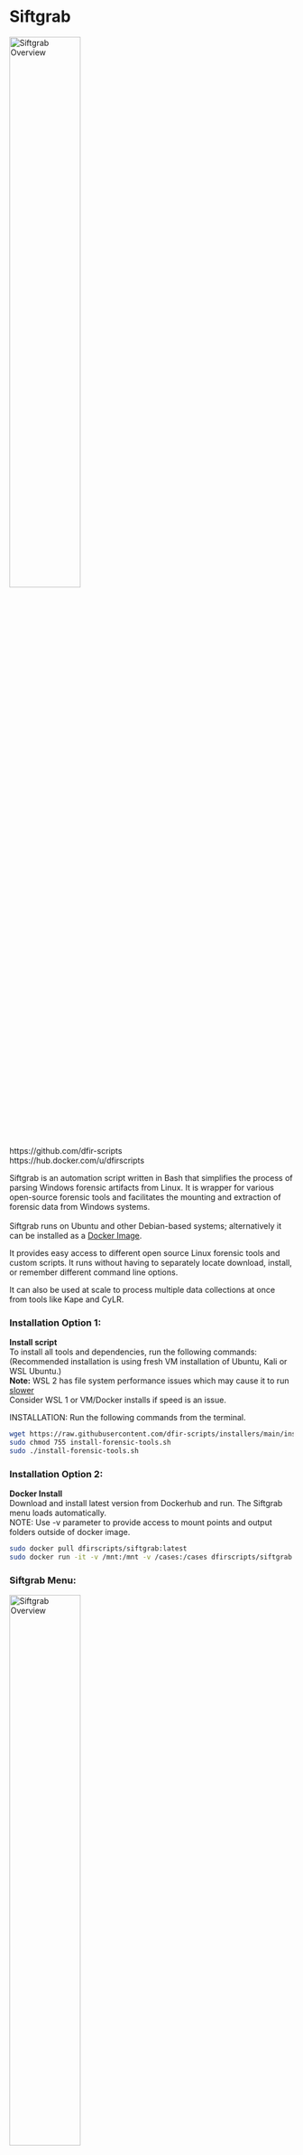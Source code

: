# Siftgrab

<div align="left">
 <p>
    <img alt="Siftgrab Overview" src="images/Siftgrab-main.gif" width="50%">
 </p>
</div>
https://github.com/dfir-scripts<br>
https://hub.docker.com/u/dfirscripts

Siftgrab is an automation script written in Bash that simplifies the process of parsing Windows forensic artifacts from Linux. It is wrapper for various open-source forensic tools and facilitates the mounting and extraction of forensic data from Windows systems.<br><br>
Siftgrab runs on Ubuntu and other Debian-based systems; alternatively it can be installed as a [Docker Image]( https://hub.docker.com/u/dfirscripts).

It provides easy access to different open source Linux forensic tools and custom scripts. It runs without having to separately locate download, install, or remember different command line options.

It can also be used at scale to process multiple data collections at once from tools like Kape and CyLR.

### Installation Option 1:
**Install script**<br>
To install all tools and dependencies, run the following commands:
(Recommended installation is using fresh VM installation of Ubuntu, Kali or WSL Ubuntu.)<br>
<b>Note:</b> WSL 2 has file system performance issues which may cause it to run [slower](https://github.com/microsoft/WSL/issues/9430) <br>
Consider WSL 1 or VM/Docker installs if speed is an issue. 

INSTALLATION:
Run the following commands from the terminal.
```sh
wget https://raw.githubusercontent.com/dfir-scripts/installers/main/install-forensic-tools.sh
sudo chmod 755 install-forensic-tools.sh
sudo ./install-forensic-tools.sh
```

### Installation Option 2:
**Docker Install**<br>
Download and install latest version from Dockerhub and run.  The Siftgrab menu loads automatically.<br>
NOTE: Use -v parameter to provide access to mount points and output folders outside of docker image.<br>
  ```sh
  sudo docker pull dfirscripts/siftgrab:latest
  sudo docker run -it -v /mnt:/mnt -v /cases:/cases dfirscripts/siftgrab
```


### Siftgrab Menu:<br>
<div align="left">
 <p>
    <img alt="Siftgrab Overview" src="images/siftgrab.png" width="50%">
 </p>
</div>

  To access the siftgrab menu simply type:<br> 
  ```
sudo siftgrab
```
<b>Menu Options Detail</b><br>
<b>1) Mount a Disk or Image with</b> [ermount]( https://github.com/dfir-scripts/EverReady-Disk-Mount)<br>

       Basic disk mounting (ermount) can be performed using siftgrab menu selection 1
       or by running the ermount command from the terminal.
       When using the Docker, mount disks before running the
       docker image to allow access to mount points and provide output locations.
       ********************************************************
       EverReady Disk Mount
       Mount/umount disk and disk images
       (E01, vmdk, vhd(x), vdi, raw, iso, hfs+, qcow2 and vss)

       USAGE: /usr/local/bin/ermount [-h -s -u -b -rw] -i  \
       <Image file or Disk> -m <Mount Point> -t <File System Type>

       OPTIONAL:
           -i Image file or disk source to mount
           -m Mount point (Default /mnt/image_mount)
           -t File System Type (Default NTFS)
           -h This help text
           -s ermount status
           -u umount all disks from /usr/local/bin/ermount mount points
           -b mount bitlocker encrypted volume
           -rw mount image read write
       ********************************************************

   <b>2)  Analyze Windows Artifacts: Mounted Disk, Image or Collections(e.g. KAPE, CyLR)</b><br>
       Once Windows file artifacts are readable (mounted disk or artifact collection) they can be processed using selection 2.

        IMPORTANT NOTE: Artifacts must be located in their original path!
        (example: registry files <source_path>/Windows/System32/config)

        Menu selection #2 prompts for the following information:
               Image source root directory: (default /mnt/image_mount)
               Output Destination Directory: (default /cases).

		If data exists and can be parsed, output will be created for different data types:
<b>3)  Analyze Windows Artifacts Collected from Multiple Systems (e.g. KAPE, CyLR)</b><br>
       - Recursive results using same process as selection 2<br>
       - Source path is the Directory holding unzipped collections<br>
       - Example of source data:<br>
          ```    /mnt/hgfs/USB/R&D
          ```<br>-Each system's root path is similar to extracted Kape/CyLR collections<br>
               ```    /mnt/hgfs/USB/R&D/RD_System1/C```<br>
               ```    /mnt/hgfs/USB/R&D/RD_System2/C```<br>
<b>4)  Extract Windows Eventlogs to jsonl and Sigma Scan using Hayabusa</b><br>
       -Extracts Windows Event Logs to jsonl, run Hayabusa and several parsers.<br>
       -Outputs to a destination named WindowsEventLogs<br>
<b>5)  Analyze Windows Registry</b><br>
       -Runs Regripper and Regtimeline on Windows registry files.<br>
       -Output goes to a directory using the computer name in the system registry<br>
<b>6)  Save a copy of Windows Artifacts</b><br>
       -Save a Gzipped copy of common Windows Artifacts from a mounted data source<br>
<b>7)  lf - Terminal file manager</b><br>
       -Launch lf file system browser<br>
<b>8)  Terminal</b><br>
       -Access terminal from menu<br>
<b>9)  Read me</b><br>
       -View the readme file<br>

### Results<br>
<div align="left">
 <p>
    <img alt="Siftgrab Overview" src="images/siftgrab-results.gif" width="50%">
 </p>
</div>
https://github.com/dfir-scripts<br>
https://hub.docker.com/u/dfirscripts

Triage Output:
By default output data goes to the /cases directory but can be sent to a network share 
Output is sorted by artifact category:
```
./ActivitiesCache
./Alert
./BITS
./Browser_Activity
./Deleted_Files
./LogFile
./lolbas
./LNK
./MFT
./PCA
./PowerShell
./Prefetch
./RDP
./Registry/Impacket
./Registry/Regripper/Account_Info
./Registry/Regripper/CLSID
./Registry/Regripper/File_Access
./Registry/Regripper/Program_Execution
./Registry/Regripper/Run_Keys
./Registry/Regripper/Settings
./Registry/Regripper/System_Info/Network
./Registry/Regripper/System_Info/Software
./Registry/Regripper/USERS
./Registry/Regripper/User_Searches
./Registry/yarp-registryflush.py
./SRUM
./ScheduledTasks
./Services
./Timeline
./USB
./UserAccessLog
./USNJRNL
./WindowsEventLogs
./WMI
```
### Installation Detail:<br>
  Directory creation:<br>
    The following directories are created:
```
     /mnt/raw
     /mnt/image_mount
     /mnt/vss
     /mnt/shadow
     /mnt/bde
     /mnt/smb
     /cases
     /usr/local/src
     /opt/app/
```
  #### Installed Tools:<br>

    From Gift PPA: (Not available for Kali)
      libscca libewf-tools libbde-tools libvshadow-tools libesedb-tools liblnk-tools
      libevtx-tools plaso-tools bulk-extractor

    From Python PIP:
      python-evtx python-registry usnparser tabulate regex iocextract oletools bits_parser pandas construct

    From Github:
      https://github.com/msuhanov/yarp
      https://github.com/msuhanov/dfir_ntfs
      https://github.com/dkovar/analyzeMFT
      https://github.com/fireeye/BitsParser
      https://github.com/dfir-scripts
      https://github.com/keydet89/Tools
      https://github.com/obsidianforensics/hindsight
      https://github.com/davidpany/WMI_Forensics
      https://github.com/volatilityfoundation/volatility3
      https://github.com/volatilityfoundation/volatility
      https://github.com/kacos2000
      https://github.com/williballenthin/INDXParse
      https://github.com/DidierStevens/DidierStevensSuite
      https://github.com/threeplanetssoftware/sqlite_miner
      https://github.com/brimorlabs/KStrike
      https://github.com/MarkBaggett/srum-dump
      https://github.com/salehmuhaysin/JumpList_Lnk_Parser
      https://github.com/wagga40/Zircolite
      https://github.com/stuxnet999/EventTranscriptParser
      https://github.com/Silv3rHorn/4n6_misc
      https://github.com/williballenthin/python-registry
      https://github.com/harelsegev/INDXRipper
      https://github.com/omerbenamram/evtx
      https://github.com/omerbenamram/mft
      https://github.com/Yamato-Security/hayabusa
      https://github.com/gokcehan/lf
      https://cert.at/de/downloads/software/software-densityscout
      https://github.com/gleeda/misc-scripts/blob/master/misc_python/jobparser.py
      https://github.com/dfirdetective/WinSearchAppCache
      
    From APT (Common)<br>
      git curl net-tools vim fdisk fdupes sleuthkit dcfldd afflib-tools autopsy qemu-utils lvm2 exfatprogs kpartx pigz exif dc3dd pff-tools python3-lxml sqlite3 jq yara gddrescue unzip p7zip-full p7zip-rar hashcat foremost testdisk chntpw graphviz ffmpeg mediainfo ifuse clamav geoip-bin geoip-database geoipupdate python3-impacket libsnappy-dev reglookup

    From APT (Kali Only):<br>
       gnome-terminal libewf-dev ewf-tools libbde-utils libvshadow-utils libesedb-utils xmount liblnk-utils libevtx-utils python3-llfuse python3-libesedb plaso
